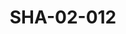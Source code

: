 ---
pid: SHA-02-012
title: SHA-02-012
language: en
original_label: 
rights: Sharhabil Ahmed
location_of_original: Sharhabil Ahmed
photographer_or_studio: 
scanned_from: photograph 12.2 by 16.4
_date: '1962'
location: Ethiopia, Addis Ababa
description: Men on plane among them Ahmed al Mustafa Badr al Tahami Khalifallah Abu
  al Sid Khidir al Hawi Sharhabil Ahmed and Osman Hussain
additional_notes: 
permission_display: 'yes'
on_server: 'no'
on_website: 'no'
permalink: /photopages/en/SHA-02-012
layout: photo-page
---